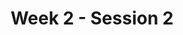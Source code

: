 ---
title: Week 2 - Session 2
published_at: 2024-03-14
snippet: Homework Task - Experimenting with Audio
---